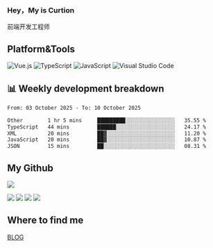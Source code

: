 ### Hey，My is Curtion
前端开发工程师
## Platform&Tools

![Vue.js](https://img.shields.io/badge/-Vue.js-4FC08D?style=flat-square&logo=Vue.js&logoColor=white)
![TypeScript](https://img.shields.io/badge/-TypeScript-007ACC?style=flat-square&logo=typescript&logoColor=white)
![JavaScript](https://img.shields.io/badge/-JavaScript-F7DF1E?style=flat-square&logo=javascript&logoColor=black)
![Visual Studio Code](https://img.shields.io/badge/-VSCode-007ACC?style=flat-square&logo=Visual-Studio-Code&logoColor=white)

## 📊 Weekly development breakdown

<!--START_SECTION:waka-->

```txt
From: 03 October 2025 - To: 10 October 2025

Other        1 hr 5 mins     █████████░░░░░░░░░░░░░░░░   35.55 %
TypeScript   44 mins         ██████░░░░░░░░░░░░░░░░░░░   24.17 %
XML          20 mins         ██▓░░░░░░░░░░░░░░░░░░░░░░   11.20 %
JavaScript   20 mins         ██▓░░░░░░░░░░░░░░░░░░░░░░   10.87 %
JSON         15 mins         ██░░░░░░░░░░░░░░░░░░░░░░░   08.31 %
```

<!--END_SECTION:waka-->

## My Github

![](http://github-profile-summary-cards.vercel.app/api/cards/profile-details?username=curtion&theme=nord_bright)

![](http://github-profile-summary-cards.vercel.app/api/cards/stats?username=curtion&theme=nord_bright)
![](http://github-profile-summary-cards.vercel.app/api/cards/productive-time?username=curtion&theme=nord_bright&utcOffset=8)
![](http://github-profile-summary-cards.vercel.app/api/cards/repos-per-language?username=curtion&theme=nord_bright)
![](http://github-profile-summary-cards.vercel.app/api/cards/most-commit-language?username=curtion&theme=nord_bright)

## Where to find me

[BLOG](https://blog.3gxk.net)
